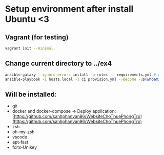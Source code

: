 # Setup environment after install Ubuntu <3

## Vagrant (for testing)

```bash
vagrant init --minimal
```
## Change current directory to ../ex4

```bash
ansible-galaxy --ignore-errors install -p roles -r requirements.yml # no need
ansible-playbook -i hosts.local -l ci provision.yml --become -u$(whoami) # change group `ci``sanhpv`
```
## Will be installed:
- git
- docker and docker-compose => Deploy application: [https://github.com/sanhphanvan96/WebsiteChoThuePhongTro](https://github.com/sanhphanvan96/WebsiteChoThuePhongTro)
- zsh
- oh-my-zsh
- vscode
- apt-fast
- fcitx-Unikey

